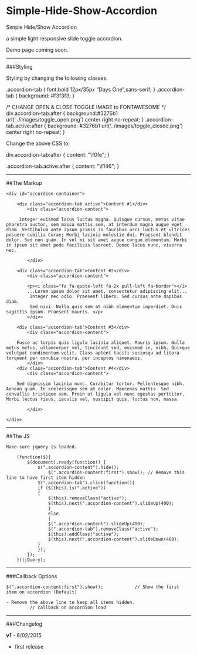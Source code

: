 # Simple-Hide-Show-Accordion
Simple Hide/Show Accordion

a simple light responsive slide toggle accordion.

Demo page coming soon.

***
###Styling

Styling by changing the following classes.

.accordion-tab {
	font:bold 12px/35px "Days One",sans-serif;
}
.accordion-tab {
	background: #f3f3f3;
}

/* CHANGE OPEN & CLOSE TOGGLE IMAGE to FONTAWESOME */
div.accordion-tab:after {
	background:#3276b1 url('../images/toggle_open.png') center right no-repeat;
}
.accordion-tab.active:after {
	background: #3276b1 url('../images/toggle_closed.png') center right no-repeat;
}

Change the above CSS to:

div.accordion-tab:after {
	content: "\f0fe";
}

.accordion-tab.active:after {
	content: "\f146";
}


***
##The Markup

	<div id="accordion-container">

		<div class="accordion-tab active">Content #1</div>
			<div class="accordion-content">

		 Integer euismod lacus luctus magna. Quisque cursus, metus vitae pharetra auctor, sem massa mattis sem, at interdum magna augue eget diam. Vestibulum ante ipsum primis in faucibus orci luctus et ultrices posuere cubilia Curae; Morbi lacinia molestie dui. Praesent blandit dolor. Sed non quam. In vel mi sit amet augue congue elementum. Morbi in ipsum sit amet pede facilisis laoreet. Donec lacus nunc, viverra nec.

			</div> 

		<div class="accordion-tab">Content #2</div>
			<div class="accordion-content">
				
			<p><i class="fa fa-quote-left fa-2x pull-left fa-border"></i>
			...Lorem ipsum dolor sit amet, consectetur adipiscing elit...
			 Integer nec odio. Praesent libero. Sed cursus ante dapibus diam.
			 Sed nisi. Nulla quis sem at nibh elementum imperdiet. Duis sagittis ipsum. Praesent mauris. </p>
			</div> 

		<div class="accordion-tab">Content #3</div>
			<div class="accordion-content">	

		Fusce ac turpis quis ligula lacinia aliquet. Mauris ipsum. Nulla metus metus, ullamcorper vel, tincidunt sed, euismod in, nibh. Quisque volutpat condimentum velit. Class aptent taciti sociosqu ad litora torquent per conubia nostra, per inceptos himenaeos.
			</div> 
		<div class="accordion-tab">Content #4</div>
			<div class="accordion-content">

		Sed dignissim lacinia nunc. Curabitur tortor. Pellentesque nibh. Aenean quam. In scelerisque sem at dolor. Maecenas mattis. Sed convallis tristique sem. Proin ut ligula vel nunc egestas porttitor. Morbi lectus risus, iaculis vel, suscipit quis, luctus non, massa.

			</div>

	</div>
	
***
##The JS

	Make sure jquery is loaded.

		(function($){
			$(document).ready(function() {
				$(".accordion-content").hide();
				    $(".accordion-content:first").show(); // Remove this line to have first item hidden
				$(".accordion-tab").click(function(){
				if ($(this).is(".active"))
				{
					$(this).removeClass("active");
					$(this).next(".accordion-content").slideUp(400);
					}
					else
					{
					$(".accordion-content").slideUp(400);
					$(".accordion-tab").removeClass("active");
					$(this).addClass("active");
					$(this).next(".accordion-content").slideDown(400);
				}
				});
			});
		})(jQuery);

***
###Callback Options


	$(".accordion-content:first").show(); 			 // Show the first item on accordion (Default)
	
	- Remove the above line to keep all items hidden.
		 	 // callback on accordion load

***
###Changelog

**v1** - 6/02/2015

 - first release
